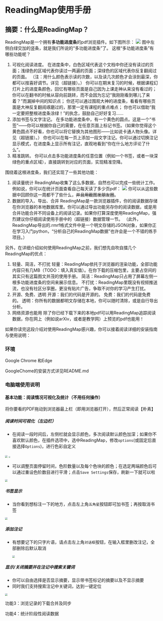 # ReadingMap使用手册

## 摘要：什么是ReadingMap？
ReadingMap是一个拥有**多功能进度条**的pdf浏览插件。如下图所示：
![](overview.png)
图中左侧白绿交加的竖条，就是我们所说的“多功能进度条”了。
这根“多功能进度条”有哪些功能呢？
1. 可视化阅读进度。
   在进度条中，白色区域代表这个文档中你还没有读过的页面；浅绿色的区域代表你读过一两遍的页面；深绿色的区域代表你反复翻阅过的页面。
   （注：用什么颜色表示读的次数，以及读几次颜色才会涂到最深，你都可以按喜好调节。详见（超链接）。）
   你可以在期末复习的时候，根据课程幻灯片上的进度条颜色，回忆有哪些页面是自己因为上课走神从来没有看过的；
   你可以在翻书的时候从容向前跳转，而不会因为忘记“我刚刚看到哪儿了来着？”而漏掉中间的知识点；
   你还可以通过围观大神的进度条，看看有哪些页面是大神反复翻阅琢磨过的，那里一定有课程的重点难点；
   你也可以借助“我一定要把整根进度条涂绿！”的执念，鼓励自己好好复习……
2. 添加书签与文字注记。
   在多功能进度条中，有一个黄色的圆点。这是一个“书签”——你可以根据你自己的需要，在任意页面上标记书签。（如果你觉得这个黄色圆点不好看，你也可以将它替换为其他图形——比如说卡通人物头像。详见（超链接）。）
   你也可以在每一页上添加一段文字注记。你可以通过切换注记显示模式，在进度条上显示所有注记，直观地看到“你在什么地方评论了什么”。
3. 精准跳转。
   你可以点击多功能进度条的任意位置（例如一个书签，或者一块深绿色的重点区域），直接跳转到对应的页面，实现精准空降。

围绕着这根进度条，我们还实现了一些其他功能：
1. 阅读量统计
   ReadingMap收集了这么多数据，自然也可以完成一些统计工作。例如说，你可以在统计页面查看自己每天读了多少页pdf：
   ![](statistics.png)
   你可以从这些数据中回顾你这一周都干了些什么，~~并且用截图发朋友圈~~。
2. 数据的导入、导出、合并
   ReadingMap是一款浏览器插件，你的阅读数据存储在你浏览器的本地数据库里。你可以通过导出功能另存你的阅读数据，或是用合并功能合并不同设备上的阅读记录。如果你打算深度使用ReadingMap，强烈建议你仔细阅读使用手册中的（超链接）数据管理一节。
   （此外，ReadingMap导出的.rmrf格式文件中是一个明文存储的JSON对象，如果你正在学习入门python，“分析自己的ReadingMap数据”也许会是一个不错的练手项目。）

另外，在详细介绍如何使用ReadingMap之前，我们想先自吹自擂几个ReadingMap的优点：
1. 轻量、简洁，不打扰
   轻量：ReadingMap依托于浏览器的渲染功能，全部功能内容只有几MB（TODO：填入真实值）。在你下载的压缩包里，主要占空间的其实只有这篇图文并茂的使用手册。
   简洁：ReadingMap只占用了屏幕左侧一根多功能进度条的空间来展示信息。
   不打扰：ReadingMap里既没有视频推送流，也没有社区分享圈，更没有贴片广告，争取不对你的学习产生打扰。
2. 开源、免费、透明
   开源：我们的代码是开源的。
   免费：我们的代码是免费的。
   透明：你所有的数据都明文存储在本地，你可以随时清除，或是自行导出分析。
3. 网络资源也能用
   除了你已经下载下来的本地pdf可以用ReadingMap追踪阅读数据，你在网上（例如说arXiv，或者是教学网）上预览的pdf也能用！

如果你读完这段介绍对使用ReadingMap感兴趣，你可以接着阅读详细的安装指南与使用说明：
### 环境

Google Chrome 和Edge

GoogleChome的安装方式详见README.md



### 电脑端使用说明

#### 基本功能：阅读情况可视化及统计（不用任何操作）

将你要看的PDF拖动到浏览器最上栏（即用浏览器打开），然后正常阅读【朴素】

##### 阅读时间可视化（左边栏）

* 在阅读一段时间后，左侧栏就会显示颜色，多次阅读默认颜色加深；如果你不喜欢默认颜色，在插件选项中，选中ReadingMap，修改`options`(或固定后直接选择`Options`)，进行色彩自定义

<img src="./pics/Usages2options.png" style="zoom:50%;" />

<img src="./pics/Usages1.png" style="zoom: 33%;" />

* 可以调整页面停留时间，色阶数量以及每个色块的颜色；在选定两端颜色后可以通过重设色阶数目进行平滑；点击`Save Settings`保存，刷新一下就可以啦

<img src="./pics/Usages3options.png" style="zoom:50%;" />



##### 书签显示

* 当你看到想标注一下的地方，点击左上角`五角星`按钮即可加书签；再按取消书签

<img src="./pics/Usages4mark.png" style="zoom:50%;" />

##### 添加注记

* 有想要记下的只字片语，请点击左上角`对话框`按钮，在输入框里删改注记，全部删除后默认取消

  <img src="./pics/Usages5notes.png" style="zoom:50%;" />

##### 显示/关闭摘要并在注记中搜索关键词

* 你可以自由选择是否显示摘要，显示带书签标记的摘要以及不显示摘要
* 同时我们支持搜索注记中关键词，达到一键定位

<img src="./pics/Usages6modes.png" style="zoom:50%;" />







功能3：浏览记录的下载合并及同步

功能4：统计阶段性阅读数据